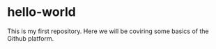 # hello-world
This is my first repository. Here we will be coviring some basics of the Github platform.
